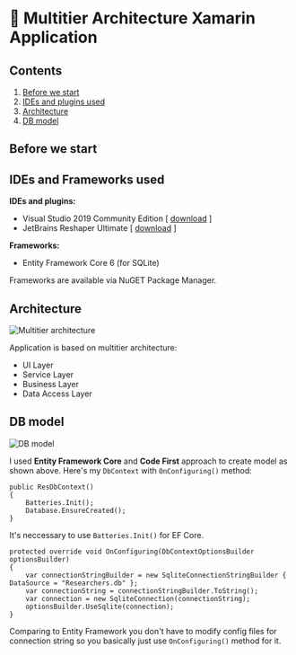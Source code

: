 # 📲 Multitier Architecture Xamarin Application

## Contents

1. [Before we start](#before-we-start)
2. [IDEs and plugins used](#ides-and-frameworks-used)
3. [Architecture](#architecture)
4. [DB model](#db-model)

## Before we start

## IDEs and Frameworks used

**IDEs and plugins:**
- Visual Studio 2019 Community Edition [ [download](https://visualstudio.microsoft.com/vs/community/) ]
- JetBrains Reshaper Ultimate [ [download](https://www.jetbrains.com/resharper/) ]

**Frameworks:**
- Entity Framework Core 6 (for SQLite)

Frameworks are available via NuGET Package Manager.

## Architecture

![Multitier architecture](https://i.imgur.com/ONsYWpp.png)

Application is based on multitier architecture:
- UI Layer
- Service Layer
- Business Layer
- Data Access Layer

## DB model

![DB model](https://i.imgur.com/EgYnDAK.png)

I used **Entity Framework Core** and **Code First** approach to create model as shown above. Here's my `DbContext` with `OnConfiguring()` method:
```CSharp
public ResDbContext()
{
    Batteries.Init();
    Database.EnsureCreated();
}
```
It's neccessary to use `Batteries.Init()` for EF Core.
```CSharp
protected override void OnConfiguring(DbContextOptionsBuilder optionsBuilder)
{
    var connectionStringBuilder = new SqliteConnectionStringBuilder { DataSource = "Researchers.db" };
    var connectionString = connectionStringBuilder.ToString();
    var connection = new SqliteConnection(connectionString);
    optionsBuilder.UseSqlite(connection);
}
```
Comparing to Entity Framework you don't have to modify config files for connection string so you basically just use `OnConfiguring()` method for it.


